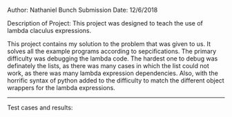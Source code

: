 Author: Nathaniel Bunch
Submission Date: 12/6/2018

Description of Project: This project was designed to teach the use of lambda claculus expressions.

This project contains my solution to the problem that was given to us. It solves all the example
programs according to sepcifications. The primary difficulty was debugging the lambda code.
The hardest one to debug was definately the lists, as there was many cases in which the list
could not work, as there was many lambda expression dependencies. Also, with the horrific syntax
of python added to the difficulty to match the different object wrappers for the lambda expressions.

----------------------------------------------------------------------------------------------------

Test cases and results:

